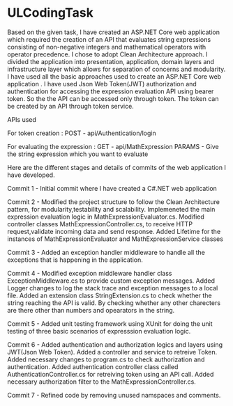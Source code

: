 # ULCodingTask
Based on the given task, I have created an ASP.NET Core web application which required the creation of an API that evaluates string expressions consisting of non-negative integers and mathematical operators with operator precedence. I chose to adopt Clean Architecture approach. I divided the application into presentation, application, domain layers and infrastructure layer which allows for separation of concerns and modularity. I have used all the basic approaches used to create an ASP.NET Core web application . I have used Json Web Token(JWT) authorization and authentication for accessing the expression evaluation API using bearer token. So the the API can be accessed only through token. The token can be created by an API through token service.

APIs used

For token creation : POST - api/Authentication/login

For evaluating the expression : GET - api/MathExpression   PARAMS - Give the string expression which you want to evaluate

Here are the different stages and details of commits of the web application I have developed.

Commit 1 - Initial commit where I have created a C#.NET web application

Commit 2 - Modified the project structure to follow the Clean Architecture pattern, for modularity,testability and scalability.
           Implemeneted the main expression evaluation logic in MathExpressionEvaluator.cs.
           Modified controller classes MathExpressionController.cs, to receive HTTP request,validate incoming data and send response.
           Added Lifetime for the instances of MathExpressionEvaluator and MathExpressionService classes

Commit 3 - Added an exception handler middleware to handle all the exceptions that is happening in the application.      

Commit 4 - Modified exception middleware handler class ExceptionMiddleware.cs to provide custom exception messages.
           Added Logger changes to log the stack trace and exception messages to a local file.
           Added an extension class StringExtension.cs to check whether the string reaching the API is valid. By checking whether any other charecters are there other than numbers and opearators in the string.

Commit 5 - Added unit testing framework using XUnit for doing the unit testing of three basic scenarios of expresssion evaluation logic.

Commit 6 - Added authentication and authorization logics and layers using JWT(Json Web Token).
           Added a controller and service to retreive Token.
           Added necessary changes to program.cs to check authorization and authentication.
           Added authentication controller class called AuthenticationController.cs for retreiving token using an API call.
           Added necessary authorization filter to the MathExpressionController.cs.

Commit 7 - Refined code by removing unused namspaces and comments.
